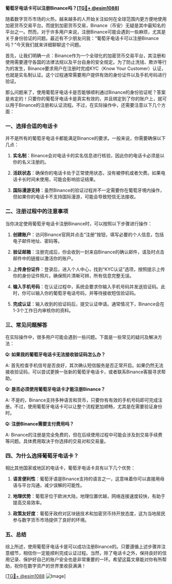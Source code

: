 **葡萄牙电话卡可以注册Binance吗？[[TG💪+ @esim1088](https://t.me/s/esim1088)]**

随着数字货币市场的火热，越来越多的人开始关注如何在全球范围内更方便地使用加密货币交易平台。而提到加密货币交易，Binance（币安）无疑是其中最知名的平台之一。然而，对于许多用户来说，注册Binance可能会遇到一些麻烦，尤其是关于身份验证的问题。最近有不少朋友问我：“葡萄牙电话卡可以注册Binance吗？”今天我们就来详细聊聊这个问题。

首先，让我们明确一点：Binance作为一个全球化的加密货币交易平台，其注册和使用需要遵守各国的法律法规以及平台自身的安全规定。为了防止洗钱、欺诈等行为的发生，Binance要求用户在注册时完成KYC（Know Your Customer）认证，也就是实名制认证。这个过程通常需要用户提供有效的身份证件以及手机号码进行验证。

那么问题来了，使用葡萄牙电话卡是否能够顺利通过Binance的身份验证呢？答案是肯定的！只要你的葡萄牙电话卡是真实有效的，并且绑定到了你的账户上，就可以用于Binance的注册和认证流程。不过，在实际操作中，还需要注意以下几个方面：

### 一、选择合适的电话卡

并不是所有的葡萄牙电话卡都能满足Binance的要求。一般来说，你需要确保以下几点：

1. **实名制**：Binance会对电话卡的实名信息进行核验，因此你的电话卡必须是以你的名义注册的。
   
2. **活跃状态**：确保你的电话卡处于正常使用状态，没有被停机或者欠费。如果电话卡长时间未使用，可能会影响验证结果。

3. **国际漫游支持**：虽然Binance的验证过程并不一定需要你在葡萄牙境内操作，但如果你的电话卡不支持国际漫游，可能会导致短信无法接收。

### 二、注册过程中的注意事项

当你决定使用葡萄牙电话卡注册Binance时，可以按照以下步骤进行操作：

1. **创建账户**：访问Binance官网并点击“注册”按钮，填写必要的个人信息，包括电子邮件地址、密码等。

2. **验证邮箱**：注册完成后，你会收到一封来自Binance的确认邮件，请及时点击邮件中的链接以激活你的账户。

3. **上传身份证件**：登录后，进入个人中心，找到“KYC认证”选项，按照提示上传你的身份证件照片。确保照片清晰可辨，所有信息完整无误。

4. **输入手机号码**：在认证过程中，系统会要求你输入手机号码并发送验证码。此时，你可以输入你的葡萄牙电话号码，并等待接收短信验证码。

5. **完成认证**：输入收到的验证码后，提交认证申请。通常情况下，Binance会在1-3个工作日内审核你的资料。

### 三、常见问题解答

在实际操作中，很多用户可能会遇到一些问题。下面是一些常见的疑问及解决方法：

**Q: 如果我的葡萄牙电话卡无法接收验证码怎么办？**

A: 首先检查手机信号是否良好，其次确认短信服务是否正常开启。如果仍然无法接收验证码，可以尝试更换一张新的葡萄牙电话卡，或者联系Binance客服寻求帮助。

**Q: 是否必须使用葡萄牙电话卡才能注册Binance？**

A: 不是的，Binance支持多种语言和货币，只要你有有效的手机号码即可完成注册。不过，使用葡萄牙电话卡可以让整个流程更加顺畅，尤其是在需要验证身份时。

**Q: 注册Binance需要支付费用吗？**

A: Binance的注册是完全免费的，但在后续使用过程中可能会涉及到交易手续费等问题。具体费用取决于你选择的交易对和交易量。

### 四、为什么选择葡萄牙电话卡？

相比其他国家或地区的电话卡，葡萄牙电话卡具有以下几个优势：

1. **语言便利性**：葡萄牙语是Binance支持的语言之一，这意味着你可以直接用母语与平台沟通，减少误解的可能性。

2. **地理优势**：葡萄牙位于欧洲大陆，地理位置优越，网络连接速度较快，有助于提高交易效率。

3. **政策友好度**：葡萄牙政府对区块链技术和加密货币持开放态度，这为当地居民参与数字货币市场提供了良好的环境。

### 五、总结

综上所述，使用葡萄牙电话卡是可以成功注册Binance的。只要遵循上述步骤并注意细节，相信你一定能顺利完成认证过程。当然，除了电话卡之外，保持良好的信用记录、保护好自己的账户安全也是非常重要的一环。希望这篇文章能对你有所帮助，祝你在数字资产的世界里收获满满！

[[TG💪+ @esim1088](https://t.me/s/esim1088) ![Image](https://i.postimg.cc/4NQfJmqS/Snipaste-2025-05-13-00-14-12.png)]